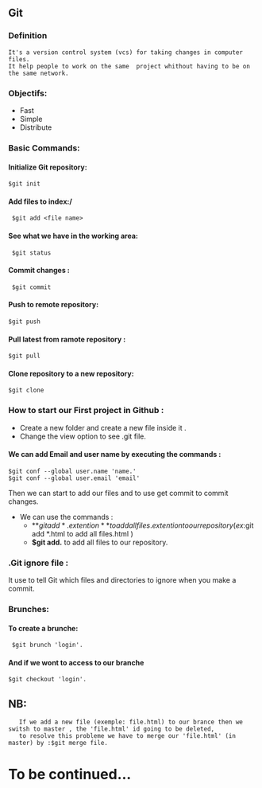 ## Git 

### **Definition**
    It's a version control system (vcs) for taking changes in computer files.
    It help people to work on the same  project whithout having to be on the same network.

### **Objectifs:**
+ Fast
+ Simple 
+ Distribute

### **Basic Commands:**
#### **Initialize Git repository:**
    $git init 
#### **Add files to index:**/
     $git add <file name>
 #### **See what we have in the working area:**
     $git status
 #### **Commit changes :**
     $git commit
 #### **Push to remote repository:**
    $git push
 #### **Pull latest from ramote repository :**
    $git pull
 ####  **Clone repository to a new repository:**
    $git clone

### **How to start our First project in Github :**
+ Create a new folder and create a new file inside it .
+ Change the view option to see .git file.
#### We can add Email and user name by executing the commands :
    $git conf --global user.name 'name.'
    $git conf --global user.email 'email'
 Then we can start  to add our files and to use get commit
 to commit changes.
+ We can use the commands :
  + **$git add *.extention** to add all files.extention to our  repository 
    (ex:$git add *.html to add all files.html )
  + **$git add.** to add all files to our repository.


### **.Git ignore file :**
 It use to tell Git which files and directories to ignore when you make a commit.

### **Brunches:**
 #### To create a brunche: 
     $git brunch 'login'.
 #### And if we wont to access to our branche 
    $git checkout 'login'.

## NB:
       If we add a new file (exemple: file.html) to our brance then we switsh to master , the 'file.html' id going to be deleted, 
       to resolve this probleme we have to merge our 'file.html' (in master) by :$git merge file.

# To be continued...
